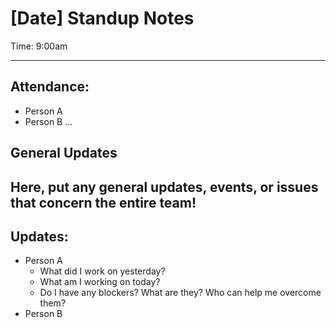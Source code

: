 # [Date] Standup Notes
Time: 9:00am

--- 
## Attendance:
- Person A
- Person B
...

## General Updates
Here, put any general updates, events, or issues that concern the entire team!
---
## Updates:
- Person A
  - What did I work on yesterday?
  - What am I working on today?
  - Do I have any blockers? What are they? Who can help me overcome them?
- Person B
